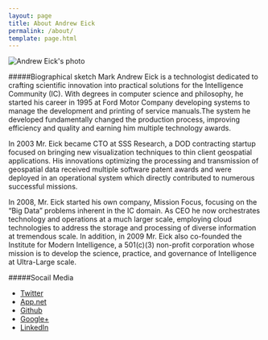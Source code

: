 ```yaml
---
layout: page
title: About Andrew Eick
permalink: /about/
template: page.html
---
```

![Andrew Eick's photo](andyeick.jpg)

#####Biographical sketch
Mark Andrew Eick is a technologist dedicated to crafting scientific innovation into practical solutions for the Intelligence Community (IC). With degrees in computer science and philosophy, he started his career in 1995 at Ford Motor Company developing systems to manage the development and printing of service manuals.The system he developed fundamentally changed the production process, improving efficiency and quality and earning him multiple technology awards. 

In 2003 Mr. Eick became CTO at SSS Research, a DOD contracting startup focused on bringing new visualization techniques to thin client geospatial applications. His innovations optimizing the processing and transmission of geospatial data received multiple software patent awards and were deployed in an operational system which directly contributed to numerous successful missions.
  
In 2008, Mr. Eick started his own company, Mission Focus, focusing on the “Big Data” problems inherent in the IC domain. As CEO he now orchestrates technology and operations at a much larger scale, employing cloud technologies to address the storage and processing of diverse information at tremendous scale. In addition, in 2009 Mr. Eick also co-founded the Institute for Modern Intelligence, a 501(c)(3) non-profit corporation whose mission is to develop the science, practice, and governance of Intelligence at Ultra-Large scale.

#####Socail Media
* [Twitter](http://twitter.com/andreweick)
* [App.net](http://alpha.app.net/eick)
* [Github](http://github.com/andreweick)
* [Google+](https://plus.google.com/109723980772979274704/about)
* [LinkedIn](http://linkedin.com/in/andreweick)
